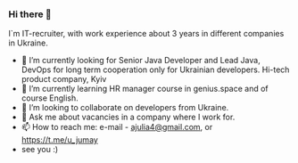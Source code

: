 ### Hi there 👋
I`m IT-recruiter, with work experience about 3 years in different companies in Ukraine.
- 🔭 I’m currently looking for Senior Java Developer and Lead Java, DevOps for long term cooperation only for Ukrainian developers. Hi-tech product company, Kyiv
- 🌱 I’m currently learning HR manager course in genius.space and of course English.
- 👯 I’m looking to collaborate on developers from Ukraine.
- 💬 Ask me about vacancies in a company where I work for.
- 📫 How to reach me: e-mail - ajulia4@gmail.com, or https://t.me/u_jumay
- see you :)
